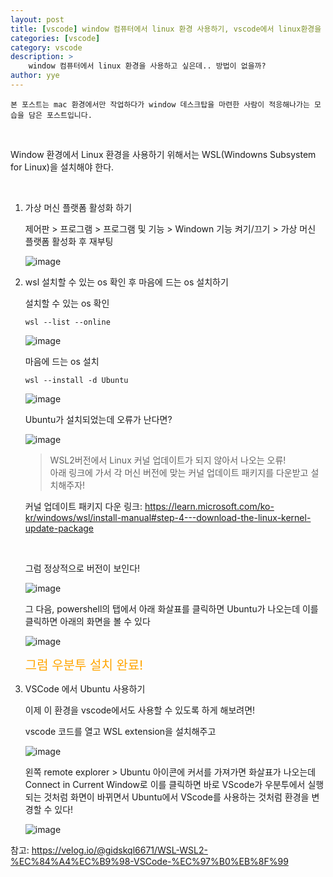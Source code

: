 ```yaml
---
layout: post
title: [vscode] window 컴퓨터에서 linux 환경 사용하기, vscode에서 linux환경을 사용하기
categories: [vscode]
category: vscode
description: >
    window 컴퓨터에서 linux 환경을 사용하고 싶은데.. 방법이 없을까?
author: yye
---
```


~~~
본 포스트는 mac 환경에서만 작업하다가 window 데스크탑을 마련한 사람이 적응해나가는 모습을 담은 포스트입니다.
~~~

<br>

Window 환경에서 Linux 환경을 사용하기 위해서는 WSL(Windowns Subsystem for Linux)을 설치해야 한다.

<br>


1. 가상 머신 플랫폼 활성화 하기
    
    제어판 > 프로그램 > 프로그램 및 기능 > Windown 기능 켜기/끄기 > 가상 머신 플랫폼 활성화 후 재부팅

    ![image](https://github.com/yoongyoonge/yoongyoonge.github.io/assets/20895661/0b5552db-e5f1-4fbb-a1f3-a403d67480e5)


2. wsl 설치할 수 있는 os 확인 후 마음에 드는 os 설치하기

    설치할 수 있는 os 확인

    ```
    wsl --list --online
    ```

    ![image](https://github.com/yoongyoonge/yoongyoonge.github.io/assets/20895661/fce78205-1673-4e40-ac79-9ab4edfc1a36) <br>

    마음에 드는 os 설치 

    ```
    wsl --install -d Ubuntu
    ```

    ![image](https://github.com/yoongyoonge/yoongyoonge.github.io/assets/20895661/0ed55675-c0be-4723-9341-5894c34d3073) <br>

    
    Ubuntu가 설치되었는데 오류가 난다면?

    ![image](https://github.com/yoongyoonge/yoongyoonge.github.io/assets/20895661/66500f54-b692-4eb1-aef0-2ba5cdfcfb74)

    >WSL2버전에서 Linux 커널 업데이트가 되지 않아서 나오는 오류! <br>
    >아래 링크에 가서 각 머신 버전에 맞는 커널 업데이트 패키지를 다운받고 설치해주자!

    커널 업데이트 패키지 다운 링크: 
    https://learn.microsoft.com/ko-kr/windows/wsl/install-manual#step-4---download-the-linux-kernel-update-package

    <br>

    그럼 정상적으로 버전이 보인다!

    ![image](https://github.com/yoongyoonge/yoongyoonge.github.io/assets/20895661/78e466f6-cf69-46b1-904a-0e0783c12857)


    그 다음, powershell의 탭에서 아래 화살표를 클릭하면 Ubuntu가 나오는데 이를 클릭하면 아래의 화면을 볼 수 있다

    ![image](https://github.com/yoongyoonge/yoongyoonge.github.io/assets/20895661/e0adf2b6-a05e-4960-9663-334b611817e8)

    
    <span style="color:orange;font-size:20px">그럼 우분투 설치 완료!</span>


3. VSCode 에서 Ubuntu 사용하기

    이제 이 환경을 vscode에서도 사용할 수 있도록 하게 해보려면!

    vscode 코드를 열고 WSL extension을 설치해주고

    ![image](https://github.com/yoongyoonge/yoongyoonge.github.io/assets/20895661/2327bf3e-be50-4182-a441-01480fd09747)


    왼쪽 remote explorer > Ubuntu 아이콘에 커서를 가져가면 화살표가 나오는데 <br>
    Connect in Current Window로 이를 클릭하면 바로 VScode가 우분투에서 실행되는 것처럼 화면이 바뀌면서 Ubuntu에서 VScode를 사용하는 것처럼 환경을 변경할 수 있다!

    ![image](https://github.com/yoongyoonge/yoongyoonge.github.io/assets/20895661/9d9c82ed-6545-4166-8cbd-efc3726d6516)


참고: https://velog.io/@gidskql6671/WSL-WSL2-%EC%84%A4%EC%B9%98-VSCode-%EC%97%B0%EB%8F%99